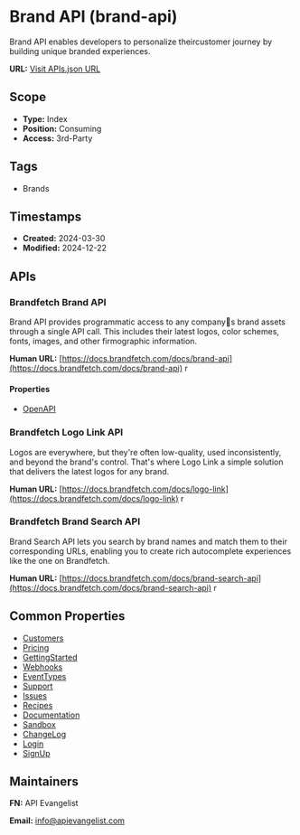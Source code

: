 # Brand API (brand-api)
Brand API enables developers to personalize theircustomer journey by building unique branded experiences.

**URL:** [Visit APIs.json URL](https://example.com/apis/brand-api-create-branded-experiences.yml)

## Scope

- **Type:** Index 
- **Position:** Consuming 
- **Access:** 3rd-Party 

## Tags

- Brands

## Timestamps

- **Created:** 2024-03-30 
- **Modified:** 2024-12-22 

## APIs

### Brandfetch Brand API
Brand API provides programmatic access to any companys brand assets through a single API call. This includes their latest logos, color schemes, fonts, images, and other firmographic information.

**Human URL:** [https://docs.brandfetch.com/docs/brand-api](https://docs.brandfetch.com/docs/brand-api)
r

#### Properties

- [OpenAPI](properties/brandfetch-brand-api.yml)
### Brandfetch Logo Link API
Logos are everywhere, but they're often low-quality, used inconsistently, and beyond the brand's control. That's where Logo Link a simple solution that delivers the latest logos for any brand.

**Human URL:** [https://docs.brandfetch.com/docs/logo-link](https://docs.brandfetch.com/docs/logo-link)
r
### Brandfetch Brand Search API
Brand Search API lets you search by brand names and match them to their corresponding URLs, enabling you to create rich autocomplete experiences like the one on Brandfetch.

**Human URL:** [https://docs.brandfetch.com/docs/brand-search-api](https://docs.brandfetch.com/docs/brand-search-api)
r

## Common Properties

- [Customers](https://brandfetch.com/developers/customers)
- [Pricing](https://brandfetch.com/developers/pricing)
- [GettingStarted](https://docs.brandfetch.com/docs/getting-started)
- [Webhooks](https://docs.brandfetch.com/docs/webhooks/overview)
- [EventTypes](https://docs.brandfetch.com/docs/webhooks/event-types)
- [Support](https://docs.brandfetch.com/support/getting-help)
- [Issues](https://docs.brandfetch.com/support/report-inaccuracies)
- [Recipes](https://docs.brandfetch.com/recipes/overview)
- [Documentation](https://docs.brandfetch.com/reference/overview)
- [Sandbox](https://docs.brandfetch.com/docs/brand-api#testing-sandbox)
- [ChangeLog](https://docs.brandfetch.com/changelog/2024)
- [Login](https://developers.brandfetch.com/)
- [SignUp](https://developers.brandfetch.com/register)

## Maintainers

**FN:** API Evangelist

**Email:** info@apievangelist.com

